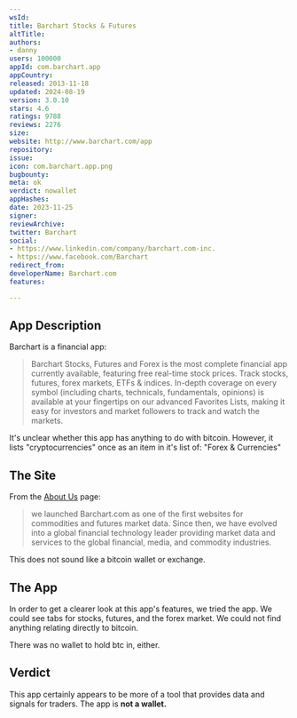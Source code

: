 ```yaml
---
wsId: 
title: Barchart Stocks & Futures
altTitle: 
authors:
- danny
users: 100000
appId: com.barchart.app
appCountry: 
released: 2013-11-18
updated: 2024-08-19
version: 3.0.10
stars: 4.6
ratings: 9788
reviews: 2276
size: 
website: http://www.barchart.com/app
repository: 
issue: 
icon: com.barchart.app.png
bugbounty: 
meta: ok
verdict: nowallet
appHashes: 
date: 2023-11-25
signer: 
reviewArchive: 
twitter: Barchart
social:
- https://www.linkedin.com/company/barchart.com-inc.
- https://www.facebook.com/Barchart
redirect_from: 
developerName: Barchart.com
features: 

---
```


## App Description

Barchart is a financial app:

> Barchart Stocks, Futures and Forex is the most complete financial app currently available, featuring free real-time stock prices. Track stocks, futures, forex markets, ETFs & indices. In-depth coverage on every symbol (including charts, technicals, fundamentals, opinions) is available at your fingertips on our advanced Favorites Lists, making it easy for investors and market followers to track and watch the markets.

It's unclear whether this app has anything to do with bitcoin. However, it lists "cryptocurrencies" once as an item in it's list of: "Forex & Currencies"


## The Site

From the [About Us](https://www.barchart.com/solutions/company/about) page:

> we launched Barchart.com as one of the first websites for commodities and futures market data. Since then, we have evolved into a global financial technology leader providing market data and services to the global financial, media, and commodity industries.

This does not sound like a bitcoin wallet or exchange.

## The App

In order to get a clearer look at this app's features, we tried the app. We could see tabs for stocks, futures, and the forex market. We could not find anything relating directly to bitcoin.

There was no wallet to hold btc in, either.

## Verdict

This app certainly appears to be more of a tool that provides data and signals for traders. The app is **not a wallet.**
